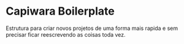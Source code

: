 # Capiwara Boilerplate

Estrutura para criar novos projetos de uma forma mais rapida e sem precisar ficar reescrevendo as coisas toda vez.  
